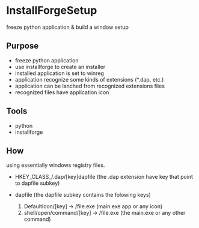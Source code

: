 # InstallForgeSetup

freeze python application & build a window setup

## Purpose
- freeze python application  
- use installforge to create an installer  
- installed application is set to winreg  
- application recognize some kinds of extensions (*.dap, etc.)  
- application can be lanched from recognized extensions files
- recognized files have application icon
 

## Tools
- python
- installforge

## How
using essentially windows registry files.  

- HKEY_CLASS_/.dap/[key]dapfile (the .dap extension have key that point to dapfile subkey)  

- dapfile (the dapfile subkey contains the folowing keys)  
   1. DefaultIcon/[key] -> /file.exe (main.exe app or any icon)
   2. shell/open/command/[key] -> /file.exe (the main.exe or any other command)
